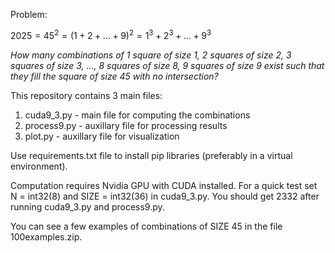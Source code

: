 Problem:

$2025 = 45^2 = (1+2+\ldots+9)^2 = 1^3 + 2^3 + \ldots + 9^3$

*How many combinations of 1 square of size 1, 2 squares of size 2, 3 squares of size 3, ..., 8 squares of size 8, 9 squares of size 9 exist such that they fill the square of size 45 with no intersection?*

This repository contains 3 main files:

1. cuda9_3.py - main file for computing the combinations
2. process9.py - auxillary file for processing results
3. plot.py - auxillary file for visualization

Use requirements.txt file to install pip libraries (preferably in a virtual environment).

Computation requires Nvidia GPU with CUDA installed.
For a quick test set N = int32(8) and SIZE = int32(36) in cuda9_3.py. You should get 2332 after running cuda9_3.py and process9.py.

You can see a few examples of combinations of SIZE 45 in the file 100examples.zip.
